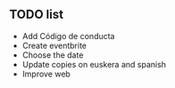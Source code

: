 ## TODO list

- Add Código de conducta
- Create eventbrite
- Choose the date
- Update copies on euskera and spanish
- Improve web
